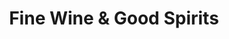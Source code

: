 ---
title: "Fine Wine & Good Spirits"
url: /mahanoy-city/fine-wine-und-good-spirits/
shop: Spirituosen
---